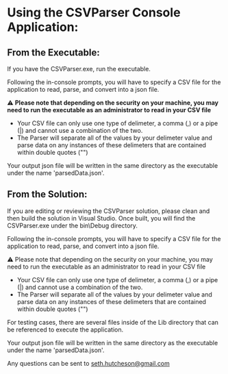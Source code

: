 # Using the CSVParser Console Application:

## From the Executable:
If you have the CSVParser.exe, run the executable. 

Following the in-console prompts, you will have to specify a CSV file for the application to read, parse, and convert into a json file.
	
 :warning: **Please note that depending on the security on your machine, you may need to run the executable as an administrator to read in your CSV file**
 - Your CSV file can only use one type of delimeter, a comma (,) or a pipe (|) and cannot use a combination of the two.
 - The Parser will separate all of the values by your delimeter value and parse data on any instances of these delimeters that are contained within double quotes ("")

Your output json file will be written in the same directory as the executable under the name 'parsedData.json'.


## From the Solution:
If you are editing or reviewing the CSVParser solution, please clean and then build the solution in Visual Studio. Once built, you will find the CSVParser.exe under the bin\Debug directory.

Following the in-console prompts, you will have to specify a CSV file for the application to read, parse, and convert into a json file.
 
 :warning: Please note that depending on the security on your machine, you may need to run the executable as an administrator to read in your CSV file
 - Your CSV file can only use one type of delimeter, a comma (,) or a pipe (|) and cannot use a combination of the two.
 - The Parser will separate all of the values by your delimeter value and parse data on any instances of these delimeters that are contained within double quotes ("")

For testing cases, there are several files inside of the Lib directory that can be referenced to execute the application.

Your output json file will be written in the same directory as the executable under the name 'parsedData.json'.

Any questions can be sent to seth.hutcheson@gmail.com

